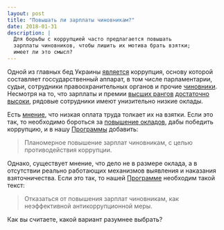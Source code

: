 ```yaml
---
layout: post
title: "Повышать ли зарплаты чиновникам?"
date: 2018-01-31
description: |
  Для борьбы с коррупцией часто предлагается повышать
  зарплаты чиновников, чтобы лишить их мотива брать взятки;
  имеет ли это смысл?
---
```


Одной из главных бед Украины
[является](https://www.segodnya.ua/ukraine/ukraincy-otkazyvayutsya-ot-vzyatok-1069466.html)
коррупция, основу которой составляет
госсударственный аппарат, в том числе парламентарии, судьи, сотрудники
правоохранительных органов и прочие
[чиновники](https://ru.wikipedia.org/wiki/%D0%A7%D0%B8%D0%BD%D0%BE%D0%B2%D0%BD%D0%B8%D0%BA).
Несмотря на то, что зарплаты и премии
[высших рангов](https://vesti-ukr.com/strana/249204-za-chto-ukraintsy-platjat-top-chinovnikam-po-500-tysjach-v-mesjats)
[достаточно высоки](https://rian.com.ua/analytics/20170819/1026900936.html),
рядовые сотрудники имеют унизительно низкие оклады.

Есть [мнение](https://censor.net.ua/news/285464/prichina_korruptsii_sredi_vracheyi_nizkaya_zarplata_zamministra_zdravoohraneniya),
что низкая оплата труда
толкает их на взятки.
Если это так, то необходимо бороться за
[повышение окладов](https://news.finance.ua/ru/news/-/396810/kak-pobedit-korruptsiyu-sekrety-stran-mira),
дабы победить
коррупцию, и в нашу [Программы](/program.html) добавить:

> Планомерное повышение зарплат чиновникам, с целью противодействия коррупции.

Однако, существует мнение, что дело не в размере оклада, а в отсутствии
реально работающих механизмов выявления и наказания взяточничества.
Если это так, то нашей [Программе](/program.html) необходим такой текст:

> Отказаться от повышения зарплат чиновникам, как неэффективной антикоррупционной меры.

Как вы считаете, какой вариант разумнее выбрать?
